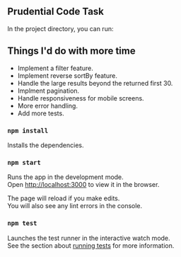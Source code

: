 ## Prudential Code Task

In the project directory, you can run:

## Things I'd do with more time

- Implement a filter feature.
- Implement reverse sortBy feature.
- Handle the large results beyond the returned first 30.
- Implment pagination.
- Handle responsiveness for mobile screens.
- More error handling.
- Add more tests.

### `npm install`
Installs the dependencies.

### `npm start`

Runs the app in the development mode.<br>
Open [http://localhost:3000](http://localhost:3000) to view it in the browser.

The page will reload if you make edits.<br>
You will also see any lint errors in the console.

### `npm test`

Launches the test runner in the interactive watch mode.<br>
See the section about [running tests](https://facebook.github.io/create-react-app/docs/running-tests) for more information.
